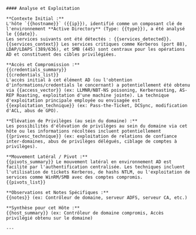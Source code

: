     #### Analyse et Exploitation

    **Contexte Initial :**
    L'hôte `{{hostname}}` ({{ip}}), identifié comme un composant clé de l'environnement **Active Directory** (Type: {{type}}), a été analysé le {{date}}.
    Les services suivants ont été détectés : {{services_detected}}.
    {{services_context}} Les services critiques comme Kerberos (port 88), LDAP/LDAPS (389/636), et SMB (445) sont centraux pour les opérations AD et constituent des cibles privilégiées.

    **Accès et Compromission :**
    {{credentials_summary}}
    {{credentials_list}}
    L'accès initial à cet élément AD (ou l'obtention d'informations/credentials le concernant) a potentiellement été obtenu via {{access_vector}} (ex: LLMNR/NBT-NS poisoning, Kerberoasting, AS-REP Roasting, exploitation d'une machine jointe). La technique d'exploitation principale employée ou envisagée est {{exploitation_technique}} (ex: Pass-the-Ticket, DCSync, modification d'ACL, abus de GPO).

    **Élévation de Privilèges (au sein du domaine) :**
    Les possibilités d'élévation de privilèges au sein du domaine via cet hôte ou les informations récoltées incluent potentiellement {{privesc_technique}} (ex: exploitation de relations de confiance inter-domaines, abus de privilèges délégués, ciblage de comptes à privilèges).

    **Mouvement Latéral / Pivot :**
    {{pivots_summary}} Le mouvement latéral en environnement AD est facilité par l'authentification centralisée. Les techniques incluent l'utilisation de tickets Kerberos, de hashs NTLM, ou l'exploitation de services comme WinRM/SMB avec des comptes compromis.
    {{pivots_list}}

    **Observations et Notes Spécifiques :**
    {{notes}} (ex: Contrôleur de domaine, serveur ADFS, serveur CA, etc.)

    **Synthèse pour cet Hôte :**
    {{host_summary}} (ex: Contrôleur de domaine compromis, Accès privilégié obtenu sur le domaine)

    ---